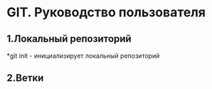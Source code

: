 # GIT. Руководство пользователя
## 1.Локальный репозиторий
*git init - инициализирует локальный репозиторий
## 2.Ветки
